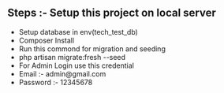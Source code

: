 <h2>Steps :- Setup this project on local server</h2>

<ul>
<li>Setup database in env(tech_test_db)</li>
<li>Composer Install</li>
<li>Run this commond for migration and seeding</li>
<li>php artisan migrate:fresh --seed</li>
<li>For Admin Login use this credential</li>
<li>Email :- admin@gmail.com </li>
<li>Password :- 12345678 </li>
</ul>
